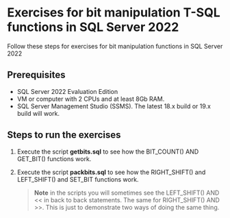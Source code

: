 # Exercises for bit manipulation T-SQL functions in SQL Server 2022

Follow these steps for exercises for bit manipulation functions in SQL Server 2022

## Prerequisites

- SQL Server 2022 Evaluation Edition
- VM or computer with 2 CPUs and at least 8Gb RAM.
- SQL Server Management Studio (SSMS). The latest 18.x build or 19.x build will work.

##  Steps to run the exercises

1. Execute the script **getbits.sql** to see how the BIT_COUNT() AND GET_BIT() functions work.
1. Execute the script **packbits.sql** to see how the RIGHT_SHIFT() and LEFT_SHIFT() and SET_BIT functions work. 

    > **Note** in the scripts you will sometimes see the LEFT_SHIFT() AND << in back to back statements. The same for RIGHT_SHIFT() AND >>. This is just to demonstrate two ways of doing the same thing.